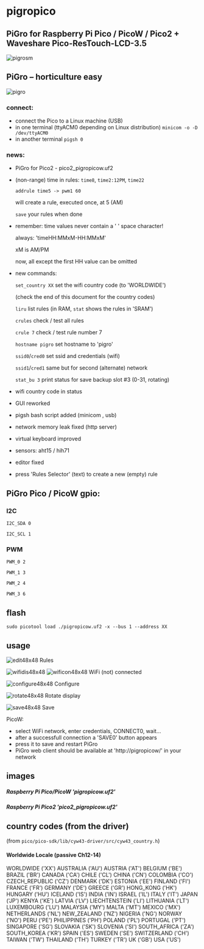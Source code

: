 # pigropico
## PiGro for Raspberry Pi Pico / PicoW / Pico2 + Waveshare Pico-ResTouch-LCD-3.5

![pigrosm](https://user-images.githubusercontent.com/26333559/196528851-25c66190-ff87-4bd0-a2b7-fbb32330b3c8.png)
## PiGro – horticulture easy
![pigro](https://github.com/dawigit/pigropico/assets/26333559/90e35caf-ba92-40ad-8799-22c589a89b44)

### connect:
- connect the Pico to a Linux machine (USB)
- in one terminal (ttyACM0 depending on Linux distribution)
 `minicom -o -D /dev/ttyACM0`
- in another terminal
 `pigsh 0`

### news:

- PiGro for Pico2 - pico2_pigropicow.uf2


- (non-range) time in rules: `time8`, `time2:12PM`, `time22` 

   `addrule time5 -> pwm1 60`

  will create a rule, executed once, at 5 (AM)

  `save` your rules when done


- remember: time values never contain a ' ' space character! 

  always: 'timeHH:MMxM-HH:MMxM'

  xM is AM/PM

  now, all except the first HH value can be omitted


- new commands:
  
  `set_country XX` set the wifi country code (to 'WORLDWIDE')

  (check the end of this document for the country codes)

  `liru` list rules (in RAM, `stat` shows the rules in 'SRAM')

  `crules` check / test all rules

  `crule 7` check / test rule number 7

  `hostname pigro` set hostname to 'pigro'

  `ssid0`/`cred0` set ssid and credentials (wifi)

  `ssid1`/`cred1` same but for second (alternate) network

  `stat_bu 3` print status for save backup slot #3 (0-31, rotating)

- wifi country code in status
- GUI reworked
- pigsh bash script added (minicom , usb)
- network memory leak fixed (http server)
- virtual keyboard improved
- sensors: aht15 / hih71
- editor fixed
- press 'Rules Selector' (text) to create a new (empty) rule


## PiGro Pico / PicoW gpio:

### I2C

`I2C_SDA 0`

`I2C_SCL 1`


### PWM

`PWM_0 2`

`PWM_1 3`

`PWM_2 4`

`PWM_3 6`


## flash

`sudo picotool load ./pigropicow.uf2 -x --bus 1 --address XX`


## usage
![edit48x48](https://github.com/dawigit/pigropico/assets/26333559/99a31cb2-b893-4f6f-82ef-8f8601b44901)   Rules

![wifidis48x48](https://github.com/dawigit/pigropico/assets/26333559/4d874c6d-2ed0-4b96-b20e-08a684f10ddc) ![wificon48x48](https://github.com/dawigit/pigropico/assets/26333559/a518f5b7-ea87-4a4e-8be6-e934ab4daa40) WiFi (not) connected


![configure48x48](https://github.com/dawigit/pigropico/assets/26333559/e3a5aab7-13dc-49c4-929a-2df01c2369fa) Configure

![rotate48x48](https://github.com/dawigit/pigropico/assets/26333559/0b4ef583-791b-4141-9388-43e726555af3) Rotate display

![save48x48](https://github.com/dawigit/pigropico/assets/26333559/7e8cbac0-a86e-43cb-8be9-88e274ca58e7) Save



PicoW:
- select WiFi network, enter credentials, CONNECT0, wait...
- after a successfull connection a 'SAVE0' button appears
- press it to save and restart PiGro
- PiGro web client should be available at 'http://pigropicow/' in your network


## images

##### Raspberry Pi Pico/PicoW    'pigropicow.uf2'

##### Raspberry Pi Pico2    'pico2_pigropicow.uf2'



## country codes (from the driver)
(from `pico/pico-sdk/lib/cyw43-driver/src/cyw43_country.h`)
####  Worldwide Locale (passive Ch12-14)
WORLDWIDE         ('XX')
AUSTRALIA         ('AU')
AUSTRIA           ('AT')
BELGIUM           ('BE')
BRAZIL            ('BR')
CANADA            ('CA')
CHILE             ('CL')
CHINA             ('CN')
COLOMBIA          ('CO')
CZECH_REPUBLIC    ('CZ')
DENMARK           ('DK')
ESTONIA           ('EE')
FINLAND           ('FI')
FRANCE            ('FR')
GERMANY           ('DE')
GREECE            ('GR')
HONG_KONG         ('HK')
HUNGARY           ('HU')
ICELAND           ('IS')
INDIA             ('IN')
ISRAEL            ('IL')
ITALY             ('IT')
JAPAN             ('JP')
KENYA             ('KE')
LATVIA            ('LV')
LIECHTENSTEIN     ('LI')
LITHUANIA         ('LT')
LUXEMBOURG        ('LU')
MALAYSIA          ('MY')
MALTA             ('MT')
MEXICO            ('MX')
NETHERLANDS       ('NL')
NEW_ZEALAND       ('NZ')
NIGERIA           ('NG')
NORWAY            ('NO')
PERU              ('PE')
PHILIPPINES       ('PH')
POLAND            ('PL')
PORTUGAL          ('PT')
SINGAPORE         ('SG')
SLOVAKIA          ('SK')
SLOVENIA          ('SI')
SOUTH_AFRICA      ('ZA')
SOUTH_KOREA       ('KR')
SPAIN             ('ES')
SWEDEN            ('SE')
SWITZERLAND       ('CH')
TAIWAN            ('TW')
THAILAND          ('TH')
TURKEY            ('TR')
UK                ('GB')
USA               ('US')

